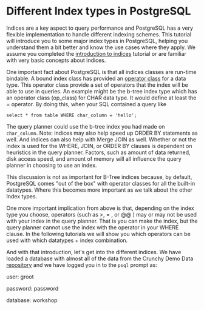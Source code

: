 # Different Index types in PostgreSQL
Indices are a key aspect to query performance and PostgreSQL has a very flexible implementation to handle different indexing schemes. This tutorial will introduce you to some major index types in PostgreSQL, helping you understand them a bit better and know the use cases where they apply. We assume you completed the [introduction to indices]() tutorial or are familiar with very basic concepts about indices.

One important fact about PostgreSQL is that all indices classes are run-time bindable. A bound index class has provided an [operator class](https://www.postgresql.org/docs/current/indexes-opclass.html) for a data type. This operator class provide a set of operators that the index will be able to use in queries.  An example might be the b-tree index type which has an operator class (op_class) for CHAR data type. It would define at least the *=* operator. By doing this, when your SQL contained a query like 

```select * from table WHERE char_column = 'hello'; ```

The query planner could use the b-tree index you had made on `char_column`. Note: indices may also help speed up ORDER BY statements as well. And indices can also help with Merge JOIN as well.  Whether or not the index is used for the WHERE, JOIN, or ORDER BY clauses is dependent on heuristics in the query planner. Factors, such as amount of data returned, disk access speed, and amount of memory will all influence the query planner in choosing to use an index. 

This discussion is not as important for B-Tree indices because, by default, PostgreSQL comes "out of the box" with operator classes for all the built-in datatypes. Where this becomes more important as we talk about the other Index types.  

One more important implication from above is that, depending on the index type you choose, operators (such as >, = , or @@ ) may or may not be used with your index in the query planner. That is you can make the index, but the query planner cannot use the index with the operator in your WHERE clause. In the following tutorials we will show you which operators can be used with which datatypes + index combination.   

And with that introduction, let's get into the different indices. 
We have loaded a database with almost all of the data from the Crunchy Demo Data [repository](https://github.com/CrunchyData/crunchy-demo-data/) and we have logged you in to the `psql` prompt as:

user: groot

password: password

database: workshop
